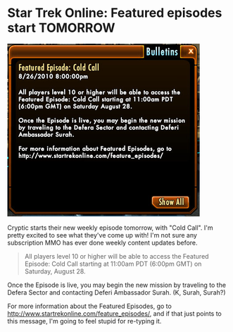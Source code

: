 # Star Trek Online: Featured episodes start TOMORROW

![](../uploads/2010/08/GameClient-2010-08-27-21-14-32-18.jpg "GameClient 2010-08-27 21-14-32-18")

Cryptic starts their new weekly episode tomorrow, with "Cold Call". I'm pretty excited to see what they've come up with! I'm not sure any subscription MMO has ever done weekly content updates before.


> All players level 10 or higher will be able to access the Featured Episode: Cold Call starting at 11:00am PDT (6:00pm GMT) on Saturday, August 28.

Once the Episode is live, you may begin the new mission by traveling to the Defera Sector and contacting Deferi Ambassador Surah. (K, Surah, Surah?)

For more information about the Featured Episodes, go to <http://www.startrekonline.com/feature_episodes/>, and if that just points to this message, I'm going to feel stupid for re-typing it.





